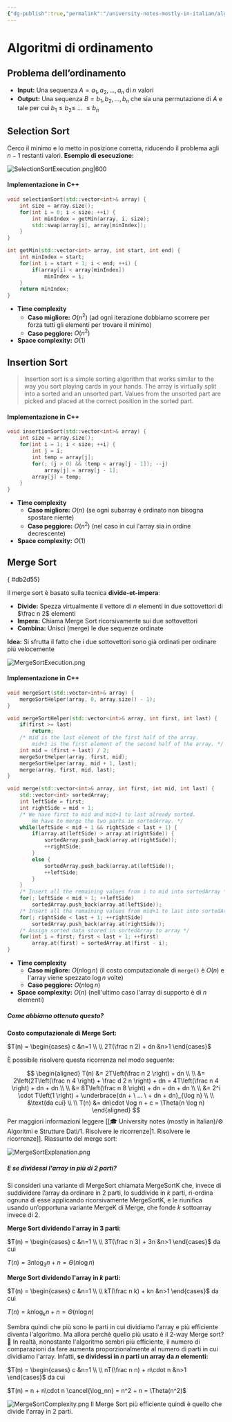 ```yaml
---
{"dg-publish":true,"permalink":"/university-notes-mostly-in-italian/algoritmi-e-strutture-dati/2-algoritmi-di-ordinamento/","created":"2023-04-24T17:43:21.610+02:00","updated":"2023-04-24T17:43:21.610+02:00"}
---
```


# Algoritmi di ordinamento
## Problema dell’ordinamento
- **Input:** Una sequenza $A = a_1,a_2,...,a_n$ di $n$ valori
- **Output:** Una sequenza $B = b_1,b_2,...,b_n$ che sia una permutazione di $A$ e tale per cui $b_1 \leq b_2 \leq \ ... \ \leq b_n$
## Selection Sort
Cerco il minimo e lo metto in posizione corretta, riducendo il problema agli $n − 1$ restanti valori.
**Esempio di esecuzione:**

![SelectionSortExecution.png|600](/img/user/%F0%9F%8E%93%20University%20notes%20(mostly%20in%20Italian)/%E2%9A%99%EF%B8%8F%20Algoritmi%20e%20Strutture%20Dati/_images/SelectionSortExecution.png)

#### Implementazione in C++
```cpp
void selectionSort(std::vector<int>& array) {
    int size = array.size();
    for(int i = 0; i < size; ++i) {
        int minIndex = getMin(array, i, size);
        std::swap(array[i], array[minIndex]);
    }
}

int getMin(std::vector<int> array, int start, int end) {
    int minIndex = start;
    for(int i = start + 1; i < end; ++i) {
        if(array[i] < array[minIndex])
            minIndex = i;
    }
    return minIndex;
}
```
- **Time complexity**
	- **Caso migliore:** $O(n^2)$ (ad ogni iterazione dobbiamo scorrere per forza tutti gli elementi per trovare il minimo)
	- **Caso peggiore:** $O(n^2)$
- **Space complexity:** $O(1)$ 

## Insertion Sort
> Insertion sort is a simple sorting algorithm that works similar to the way you sort playing cards in your hands. The array is virtually split into a sorted and an unsorted part. Values from the unsorted part are picked and placed at the correct position in the sorted part.
#### Implementazione in C++
```cpp
void insertionSort(std::vector<int>& array) {
    int size = array.size();
    for(int i = 1; i < size; ++i) {
        int j = i;
        int temp = array[j];
        for(; (j > 0) && (temp < array[j - 1]); --j)
            array[j] = array[j - 1];
        array[j] = temp;
    }
}
```
- **Time complexity**
	- **Caso migliore:** $O(n)$ (se ogni subarray è ordinato non bisogna spostare niente)
	- **Caso peggiore:** $O(n^2)$ (nel caso in cui l'array sia in ordine decrescente)
- **Space complexity:** $O(1)$

## Merge Sort
{ #db2d55}


Il merge sort è basato sulla tecnica **divide-et-impera**:
- **Divide:** Spezza virtualmente il vettore di $n$ elementi in due sottovettori di $\frac n 2$ elementi 
- **Impera:** Chiama Merge Sort ricorsivamente sui due sottovettori 
- **Combina:** Unisci (merge) le due sequenze ordinate

**Idea:** Si sfrutta il fatto che i due sottovettori sono già ordinati per ordinare più velocemente

![MergeSortExecution.png](/img/user/%F0%9F%8E%93%20University%20notes%20(mostly%20in%20Italian)/%E2%9A%99%EF%B8%8F%20Algoritmi%20e%20Strutture%20Dati/_images/MergeSortExecution.png)
#### Implementazione in C++
```cpp
void mergeSort(std::vector<int>& array) {
    mergeSortHelper(array, 0, array.size() - 1);
}

void mergeSortHelper(std::vector<int>& array, int first, int last) {
    if(first >= last)
        return;
    /* mid is the last element of the first half of the array.
        mid+1 is the first element of the second half of the array. */
    int mid = (first + last) / 2;
    mergeSortHelper(array, first, mid);
    mergeSortHelper(array, mid + 1, last);
    merge(array, first, mid, last);
}

void merge(std::vector<int>& array, int first, int mid, int last) {
    std::vector<int> sortedArray;
    int leftSide = first;
    int rightSide = mid + 1;
    /* We have first to mid and mid+1 to last already sorted.
        We have to merge the two parts in sortedArray. */
    while(leftSide < mid + 1 && rightSide < last + 1) {
        if(array.at(leftSide) > array.at(rightSide)) {
            sortedArray.push_back(array.at(rightSide));
            ++rightSide;
        }
        else {
            sortedArray.push_back(array.at(leftSide));
            ++leftSide;
        }
    }
    /* Insert all the remaining values from i to mid into sortedArray */
    for(; leftSide < mid + 1; ++leftSide)
        sortedArray.push_back(array.at(leftSide));
    /* Insert all the remaining values from mid+1 to last into sortedArray */
    for(; rightSide < last + 1; ++rightSide) 
        sortedArray.push_back(array.at(rightSide));
    /* Assign sorted data stored in sortedArray to array */
    for(int i = first; first < last + 1; ++first)
        array.at(first) = sortedArray.at(first - i);
}
```
- **Time complexity**
	- **Caso migliore:** $O(n \log n)$ (il costo computazionale di `merge()` è $O(n)$ e l'array viene spezzato $\log n$ volte)
	- **Caso peggiore:** $O(n \log n)$
- **Space complexity:** $O(n)$ (nell'ultimo caso l'array di supporto è di $n$ elementi)

##### Come abbiamo ottenuto questo?
**Costo computazionale di Merge Sort:**

$T(n) = \begin{cases} c &n=1 \\ \\ 2T(\frac n 2) + dn &n>1 \end{cases}$

È possibile risolvere questa ricorrenza nel modo seguente:

$$
\begin{aligned}
T(n) 
&= 2T\left(\frac n 2 \right) + dn \\ \\ 
&= 2\left(2T\left(\frac n 4 \right) + \frac d 2 n \right) + dn = 4T\left(\frac n 4 \right) + dn + dn \\ \\
&= 8T\left(\frac n 8 \right) + dn + dn + dn \\ \\
&= 2^i \cdot T\left(1 \right) + \underbrace{dn + \ ... \ + dn + dn}_{\log n} \\ \\
&\text{da cui} \\ \\
T(n) &= dn\cdot \log n + c = \Theta(n \log n)
\end{aligned}
$$
Per maggiori informazioni leggere [[🎓 University notes (mostly in Italian)/⚙️ Algoritmi e Strutture Dati/1. Risolvere le ricorrenze\|1. Risolvere le ricorrenze]].
Riassunto del merge sort:

![MergeSortExplanation.png](/img/user/%F0%9F%8E%93%20University%20notes%20(mostly%20in%20Italian)/%E2%9A%99%EF%B8%8F%20Algoritmi%20e%20Strutture%20Dati/_images/MergeSortExplanation.png)

##### E se dividessi l'array in più di 2 parti?
Si consideri una variante di MergeSort chiamata MergeSortK che, invece di suddividere l’array da ordinare in 2 parti, lo suddivide in $k$ parti, ri-ordina ognuna di esse applicando ricorsivamente MergeSortK, e le riunifica usando un’opportuna variante MergeK di Merge, che fonde $k$ sottoarray invece di 2.

**Merge Sort dividendo l'array in 3 parti:**

$T(n) = \begin{cases} c &n=1 \\ \\ 3T(\frac n 3) + 3n &n>1 \end{cases}$
da cui

$T(n) = 3n \log_3n + n = \Theta(n \log n)$

**Merge Sort dividendo l'array in $k$ parti:**

$T(n) = \begin{cases} c &n=1 \\ \\ kT(\frac n k) + kn &n>1 \end{cases}$
da cui

$T(n) = kn \log_kn + n = \Theta(n \log n)$

Sembra quindi che più sono le parti in cui dividiamo l'array e più efficiente diventa l'algoritmo. 
Ma allora perchè quello più usato è il 2-way Merge sort? 🤔
In realtà, nonostante l'algoritmo sembri più efficiente, il numero di comparazioni da fare aumenta proporzionalmente al numero di parti in cui dividiamo l'array.
Infatti, **se dividessi in $n$ parti un array da $n$ elementi:**

$T(n) = \begin{cases} c &n=1 \\ \\ nT(\frac n n) + n\cdot n &n>1 \end{cases}$
da cui

$T(n) = n + n\cdot n \cancel{\log_nn} = n^2 + n = \Theta(n^2)$

![MergeSortComplexity.png](/img/user/%F0%9F%8E%93%20University%20notes%20(mostly%20in%20Italian)/%E2%9A%99%EF%B8%8F%20Algoritmi%20e%20Strutture%20Dati/_images/MergeSortComplexity.png)
Il Merge Sort più efficiente quindi è quello che divide l'array in 2 parti.
